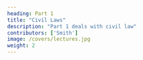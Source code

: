 ```yaml
---
heading: Part 1
title: "Civil Laws"
description: "Part 1 deals with civil law"
contributors: ['Smith']
image: /covers/lectures.jpg
weight: 2
---
```

